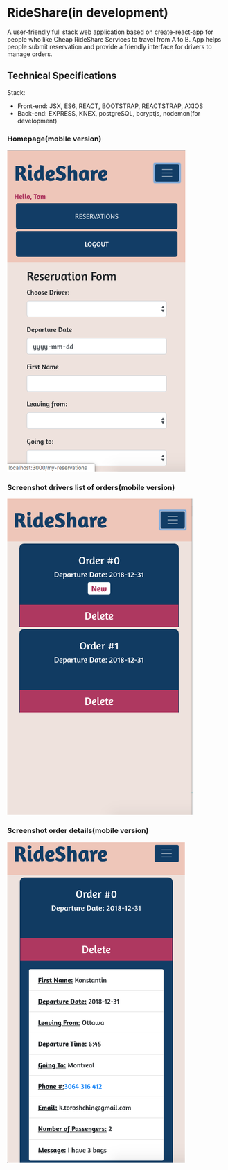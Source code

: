 # RideShare(in development)

A user-friendly full stack web application based on create-react-app for people who like Cheap RideShare Services to travel from A to B.
App helps people submit reservation and provide a friendly interface for drivers to manage orders.

## Technical Specifications
Stack:
* Front-end: JSX, ES6, REACT, BOOTSTRAP, REACTSTRAP, AXIOS
* Back-end: EXPRESS, KNEX, postgreSQL, bcryptjs, nodemon(for development)




### Homepage(mobile version)
![Homepage](./docs/Homepage.png)
### Screenshot drivers list of orders(mobile version)
![Screenshot drivers account](./docs/Order_list.png)
### Screenshot order details(mobile version)
![Screenshot order details](./docs/Order_details.png)
